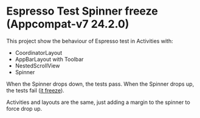 Espresso Test Spinner freeze (Appcompat-v7 24.2.0)
================================================

This project show the behaviour of Espresso test in Activities with:

 - CoordinatorLayout
 - AppBarLayout with Toolbar
 - NestedScrollView
 - Spinner

When the Spinner drops down, the tests pass.
When the Spinner drops up, the tests fail ([it freeze](https://raw.githubusercontent.com/adoankim/spinner-freeze-on-espresso-test/master/stack_trace.log)).

Activities and layouts are the same, just adding a margin to the spinner to force drop up.

